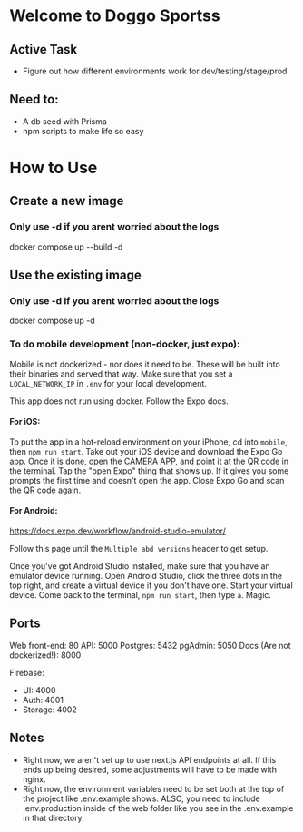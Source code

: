 # Welcome to Doggo Sportss

## Active Task

- Figure out how different environments work for dev/testing/stage/prod

## Need to:

- A db seed with Prisma
- npm scripts to make life so easy

# How to Use

## Create a new image

### Only use -d if you arent worried about the logs

docker compose up --build -d

## Use the existing image

### Only use -d if you arent worried about the logs

docker compose up -d

### To do mobile development (non-docker, just expo):

Mobile is not dockerized - nor does it need to be. These will be built into their binaries and served that way.
Make sure that you set a `LOCAL_NETWORK_IP` in `.env` for your local development.

This app does not run using docker. Follow the Expo docs.

#### For iOS:

To put the app in a hot-reload environment on your iPhone, cd into `mobile`, then `npm run start`. Take out your iOS device and download the Expo Go app. Once it is done, open the CAMERA APP, and point it at the QR code in the terminal. Tap the "open Expo" thing that shows up. If it gives you some prompts the first time and doesn't open the app. Close Expo Go and scan the QR code again.

#### For Android:

https://docs.expo.dev/workflow/android-studio-emulator/

Follow this page until the `Multiple abd versions` header to get setup.

Once you've got Android Studio installed, make sure that you have an emulator device running. Open Android Studio, click the three dots in the top right, and create a virtual device if you don't have one. Start your virtual device. Come back to the terminal, `npm run start`, then type `a`. Magic.

## Ports

Web front-end: 80
API: 5000
Postgres: 5432
pgAdmin: 5050
Docs (Are not dockerized!): 8000

Firebase:

- UI: 4000
- Auth: 4001
- Storage: 4002

## Notes

- Right now, we aren't set up to use next.js API endpoints at all. If this ends up being desired, some adjustments will have to be made with nginx.
- Right now, the environment variables need to be set both at the top of the project like .env.example shows. ALSO, you need to include .env.production inside of the web folder like you see in the .env.example in that directory.
